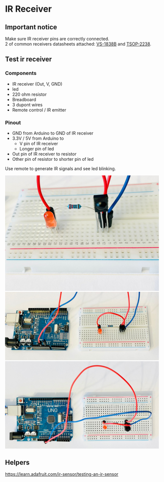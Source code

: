 # IR Receiver

## Important notice
Make sure IR receiver pins are correctly connected.<br>
2 of common receivers datasheets attached: [VS-1838B](vs1838b-datasheet.pdf) and [TSOP-2238](vishay-tsop2238-datasheet.pdf).

## Test ir receiver
### Components

- IR receiver (Out, V, GND)
- led
- 220 ohm resistor
- Breadboard
- 3 dupont wires
- Remote control / IR emitter

### Pinout

- GND from Arduino to GND of IR receiver
- 3.3V / 5V from Arduino to 
  - V pin of IR receiver
  - Longer pin of led
- Out pin of IR receiver to resistor
- Other pin of resistor to shorter pin of led

Use remote to generate IR signals and see led blinking.

![ir receiver test pinout](ir-receiver-test-pinout.jpg)
![ir receiver test arduino connections](ir-receiver-test-arduino-connections.jpg)
![ir receiver test arduino](ir-receiver-test-arduino.jpg)

## Helpers

https://learn.adafruit.com/ir-sensor/testing-an-ir-sensor